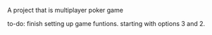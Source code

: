 A project that is multiplayer poker game

to-do: 
    finish setting up game funtions.
    starting with options 3 and 2. 
    
